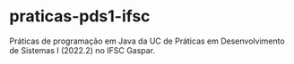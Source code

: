 # praticas-pds1-ifsc
Práticas de programação em Java da UC de Práticas em Desenvolvimento de Sistemas I (2022.2) no IFSC Gaspar.
